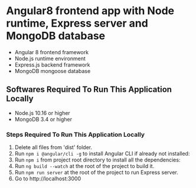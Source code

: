 # Angular8 frontend app with Node runtime, Express server and MongoDB database

* Angular 8 frontend framework
* Node.js runtime environment
* Express.js backend framework
* MongoDB mongoose database


## Softwares Required To Run This Application Locally

* Node.js 10.16 or higher
* MongoDB 3.4 or higher


### Steps Required To Run This Application Locally

1. Delete all files from 'dist' folder.
2. Run `npm i @angular/cli -g` to install Angular CLI if already not installed: 
3. Run `npm i` from project root directory to install all the dependencies: 
4. Run `ng build --watch` at the root of the project to build it.
5. Run `npm run server` at the root of the project to run Express server.
6. Go to http://localhost:3000
